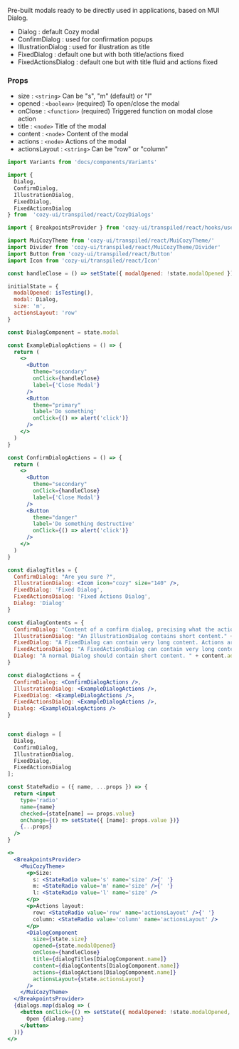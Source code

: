 Pre-built modals ready to be directly used in applications, based on MUI Dialog.

* Dialog : default Cozy modal
* ConfirmDialog : used for confirmation popups
* IllustrationDialog : used for illustration as title
* FixedDialog : default one but with both title/actions fixed
* FixedActionsDialog : default one but with title fluid and actions fixed

### Props

* size : `<string>` Can be "s", "m" (default) or "l"
* opened : `<boolean>` (required) To open/close the modal
* onClose : `<function>` (required) Triggered function on modal close action
* title : `<node>` Title of the modal
* content : `<node>` Content of the modal
* actions : `<node>` Actions of the modal
* actionsLayout : `<string>` Can be "row" or "column"

```jsx
import Variants from 'docs/components/Variants'

import {
  Dialog,
  ConfirmDialog,
  IllustrationDialog,
  FixedDialog,
  FixedActionsDialog
} from  'cozy-ui/transpiled/react/CozyDialogs'

import { BreakpointsProvider } from 'cozy-ui/transpiled/react/hooks/useBreakpoints'

import MuiCozyTheme from 'cozy-ui/transpiled/react/MuiCozyTheme/'
import Divider from 'cozy-ui/transpiled/react/MuiCozyTheme/Divider'
import Button from 'cozy-ui/transpiled/react/Button'
import Icon from 'cozy-ui/transpiled/react/Icon'

const handleClose = () => setState({ modalOpened: !state.modalOpened })

initialState = {
  modalOpened: isTesting(),
  modal: Dialog,
  size: 'm',
  actionsLayout: 'row'
}

const DialogComponent = state.modal

const ExampleDialogActions = () => {
  return (
    <>
      <Button
        theme="secondary"
        onClick={handleClose}
        label={'Close Modal'}
      />
      <Button
        theme="primary"
        label='Do something'
        onClick={() => alert('click')}
      />
    </>
  )
}

const ConfirmDialogActions = () => {
  return (
    <>
      <Button
        theme="secondary"
        onClick={handleClose}
        label={'Close Modal'}
      />
      <Button
        theme="danger"
        label='Do something destructive'
        onClick={() => alert('click')}
      />
    </>
  )
}

const dialogTitles = {
  ConfirmDialog: "Are you sure ?",
  IllustrationDialog: <Icon icon="cozy" size="140" />,
  FixedDialog: 'Fixed Dialog',
  FixedActionsDialog: 'Fixed Actions Dialog',
  Dialog: 'Dialog'
}

const dialogContents = {
  ConfirmDialog: "Content of a confirm dialog, precising what the actions will do, and asking the user if she is sure.",
  IllustrationDialog: "An IllustrationDialog contains short content." + content.ada.short,
  FixedDialog: "A FixedDialog can contain very long content. Actions are at the bottom of the content are not visible to the user if she has not scrolled to the bottom. " + content.ada.long,
  FixedActionsDialog: "A FixedActionsDialog can contain very long content. Actions are visible even without scrolling. " + content.ada.long,
  Dialog: "A normal Dialog should contain short content. " + content.ada.short
}

const dialogActions = {
  ConfirmDialog: <ConfirmDialogActions />,
  IllustrationDialog: <ExampleDialogActions />,
  FixedDialog: <ExampleDialogActions />,
  FixedActionsDialog: <ExampleDialogActions />,
  Dialog: <ExampleDialogActions />
}


const dialogs = [
  Dialog,
  ConfirmDialog,
  IllustrationDialog,
  FixedDialog,
  FixedActionsDialog
];

const StateRadio = ({ name, ...props }) => {
  return <input
    type='radio'
    name={name}
    checked={state[name] == props.value}
    onChange={() => setState({ [name]: props.value })}
    {...props}
  />
}

<>
  <BreakpointsProvider>
    <MuiCozyTheme>
      <p>Size:
        s: <StateRadio value='s' name='size' />{' '}
        m: <StateRadio value='m' name='size' />{' '}
        l: <StateRadio value='l' name='size' />
      </p>
      <p>Actions layout:
        row: <StateRadio value='row' name='actionsLayout' />{' '}
        column: <StateRadio value='column' name='actionsLayout' />
      </p>
      <DialogComponent
        size={state.size}
        opened={state.modalOpened}
        onClose={handleClose}
        title={dialogTitles[DialogComponent.name]}
        content={dialogContents[DialogComponent.name]}
        actions={dialogActions[DialogComponent.name]}
        actionsLayout={state.actionsLayout}
      />
    </MuiCozyTheme>
  </BreakpointsProvider>
  {dialogs.map(dialog => (
    <button onClick={() => setState({ modalOpened: !state.modalOpened, modal: dialog })}>
      Open {dialog.name}
    </button>
  ))}
</>
```
